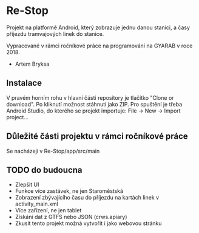 # Re-Stop

Projekt na platformě Android, který zobrazuje jednu danou stanici, a časy příjezdu tramvajových linek do stanice.

Vypracované v rámci ročníkové práce na programování na GYARAB v roce 2018.

- Artem Bryksa

## Instalace

V pravém horním rohu v hlavní části repository je tlačítko "Clone or download". Po kliknutí možnost stáhnutí jako ZIP. 
Pro spuštění je třeba Android Studio, do kterého se projekt importuje: File -> New -> Import project...

## Důležité části projektu v rámci ročníkové práce

Se nacházejí v Re-Stop/app/src/main

## TODO do budoucna

* Zlepšit UI
* Funkce více zastávek, ne jen Staroměstská
* Zobrazení zbývajícího času do příjezdu na kartách linek v activity_main.xml
* Více zařízení, ne jen tablet
* Získání dat z GTFS nebo JSON (crws.apiary)
* Zkusit tento projekt možná vytvořit i jako webovou stránku
